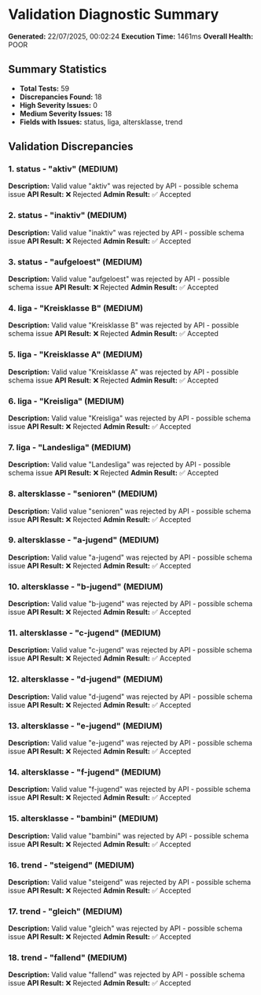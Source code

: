 # Validation Diagnostic Summary

**Generated:** 22/07/2025, 00:02:24
**Execution Time:** 1461ms
**Overall Health:** POOR

## Summary Statistics

- **Total Tests:** 59
- **Discrepancies Found:** 18
- **High Severity Issues:** 0
- **Medium Severity Issues:** 18
- **Fields with Issues:** status, liga, altersklasse, trend

## Validation Discrepancies

### 1. status - "aktiv" (MEDIUM)
**Description:** Valid value "aktiv" was rejected by API - possible schema issue
**API Result:** ❌ Rejected
**Admin Result:** ✅ Accepted

### 2. status - "inaktiv" (MEDIUM)
**Description:** Valid value "inaktiv" was rejected by API - possible schema issue
**API Result:** ❌ Rejected
**Admin Result:** ✅ Accepted

### 3. status - "aufgeloest" (MEDIUM)
**Description:** Valid value "aufgeloest" was rejected by API - possible schema issue
**API Result:** ❌ Rejected
**Admin Result:** ✅ Accepted

### 4. liga - "Kreisklasse B" (MEDIUM)
**Description:** Valid value "Kreisklasse B" was rejected by API - possible schema issue
**API Result:** ❌ Rejected
**Admin Result:** ✅ Accepted

### 5. liga - "Kreisklasse A" (MEDIUM)
**Description:** Valid value "Kreisklasse A" was rejected by API - possible schema issue
**API Result:** ❌ Rejected
**Admin Result:** ✅ Accepted

### 6. liga - "Kreisliga" (MEDIUM)
**Description:** Valid value "Kreisliga" was rejected by API - possible schema issue
**API Result:** ❌ Rejected
**Admin Result:** ✅ Accepted

### 7. liga - "Landesliga" (MEDIUM)
**Description:** Valid value "Landesliga" was rejected by API - possible schema issue
**API Result:** ❌ Rejected
**Admin Result:** ✅ Accepted

### 8. altersklasse - "senioren" (MEDIUM)
**Description:** Valid value "senioren" was rejected by API - possible schema issue
**API Result:** ❌ Rejected
**Admin Result:** ✅ Accepted

### 9. altersklasse - "a-jugend" (MEDIUM)
**Description:** Valid value "a-jugend" was rejected by API - possible schema issue
**API Result:** ❌ Rejected
**Admin Result:** ✅ Accepted

### 10. altersklasse - "b-jugend" (MEDIUM)
**Description:** Valid value "b-jugend" was rejected by API - possible schema issue
**API Result:** ❌ Rejected
**Admin Result:** ✅ Accepted

### 11. altersklasse - "c-jugend" (MEDIUM)
**Description:** Valid value "c-jugend" was rejected by API - possible schema issue
**API Result:** ❌ Rejected
**Admin Result:** ✅ Accepted

### 12. altersklasse - "d-jugend" (MEDIUM)
**Description:** Valid value "d-jugend" was rejected by API - possible schema issue
**API Result:** ❌ Rejected
**Admin Result:** ✅ Accepted

### 13. altersklasse - "e-jugend" (MEDIUM)
**Description:** Valid value "e-jugend" was rejected by API - possible schema issue
**API Result:** ❌ Rejected
**Admin Result:** ✅ Accepted

### 14. altersklasse - "f-jugend" (MEDIUM)
**Description:** Valid value "f-jugend" was rejected by API - possible schema issue
**API Result:** ❌ Rejected
**Admin Result:** ✅ Accepted

### 15. altersklasse - "bambini" (MEDIUM)
**Description:** Valid value "bambini" was rejected by API - possible schema issue
**API Result:** ❌ Rejected
**Admin Result:** ✅ Accepted

### 16. trend - "steigend" (MEDIUM)
**Description:** Valid value "steigend" was rejected by API - possible schema issue
**API Result:** ❌ Rejected
**Admin Result:** ✅ Accepted

### 17. trend - "gleich" (MEDIUM)
**Description:** Valid value "gleich" was rejected by API - possible schema issue
**API Result:** ❌ Rejected
**Admin Result:** ✅ Accepted

### 18. trend - "fallend" (MEDIUM)
**Description:** Valid value "fallend" was rejected by API - possible schema issue
**API Result:** ❌ Rejected
**Admin Result:** ✅ Accepted

